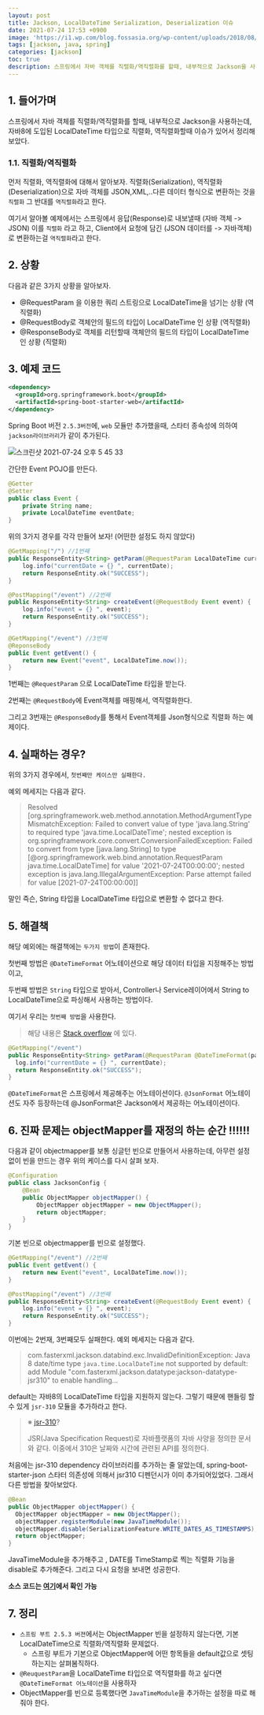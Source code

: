 ```yaml
---
layout: post
title: Jackson, LocalDateTime Serialization, Deserialization 이슈
date: 2021-07-24 17:53 +0900
image: 'https://i1.wp.com/blog.fossasia.org/wp-content/uploads/2018/08/serialize.png?fit=706%2C367&ssl=1'
tags: [jackson, java, spring]
categories: [jackson]
toc: true
description: 스프링에서 자바 객체를 직렬화/역직렬화를 할때, 내부적으로 Jackson을 사용하는데, 자바8에 도입된 LocalDateTime 타입으로 직렬화, 역직렬화할때 이슈를 정리해보았다.
---
```


## 1. 들어가며 

스프링에서 자바 객체를 직렬화/역직렬화를 할때, 내부적으로 Jackson을 사용하는데, 자바8에 도입된 LocalDateTime 타입으로 직렬화, 역직렬화할때 이슈가 있어서 정리해 보았다.


### 1.1. 직렬화/역직렬화

먼저 직렬화, 역직렬화에 대해서 알아보자. 직렬화(Serialization), 역직렬화(Deserialization)으로 자바 객체를 JSON,XML,..다른 데이터 형식으로 변환하는 것을 `직렬화` 그 반대를 `역직렬화`라고 한다. 

여기서 알아볼 예제에서는 스프링에서 응답(Response)로 내보낼때 (자바 객체 -> JSON) 이를 `직렬화` 라고 하고, Client에서 요청에 담긴 (JSON 데이터를 ->  자바객체)로 변환하는걸 `역직렬화`라고 한다.



## 2. 상황

다음과 같은 3가지 상황을 알아보자. 

- @RequestParam 을 이용한 쿼리 스트링으로 LocalDateTime을 넘기는 상황  (역직렬화)
- @RequestBody로 객체안의 필드의 타입이 LocalDateTime 인 상황 (역직렬화)
- @ResponseBody로 객체를 리턴할때 객체안의 필드의 타입이 LocalDateTime 인 상황 (직렬화)

## 3. 예제 코드

```xml
<dependency>
  <groupId>org.springframework.boot</groupId>
  <artifactId>spring-boot-starter-web</artifactId>
</dependency>
```
Spring Boot 버전 `2.5.3버전`에, `web` 모듈만 추가했을때, 스타터 종속성에 의하여 `jackson라이브러리`가 같이 추가된다. 

![스크린샷 2021-07-24 오후 5 45 33](https://user-images.githubusercontent.com/28615416/126863019-e2f01852-97ef-4362-9b7c-3b6e5ab15e7a.png)

간단한 Event POJO를 만든다.

```java
@Getter
@Setter
public class Event {
    private String name;
    private LocalDateTime eventDate;
}
```

위의 3가지 경우를 각각 만들어 보자! (어떤한 설정도 하지 않았다)

```java
@GetMapping("/") //1번째
public ResponseEntity<String> getParam(@RequestParam LocalDateTime currentDate) {
    log.info("currentDate = {} ", currentDate);
    return ResponseEntity.ok("SUCCESS");
} 

@PostMapping("/event") //2번째
public ResponseEntity<String> createEvent(@RequestBody Event event) {
    log.info("event = {} ", event);
    return ResponseEntity.ok("SUCCESS");
}

@GetMapping("/event") //3번째
@ReponseBody
public Event getEvent() {
    return new Event("event", LocalDateTime.now());
} 
```
1번째는 `@RequestParam` 으로 LocalDateTime 타입을 받는다.

2번째는 `@RequestBody`에 Event객체를 매핑해서, 역직렬화한다. 

그리고 3번재는 `@ResponseBody`를 통해서 Event객체를 Json형식으로 직렬화 하는 예제이다.  


## 4. 실패하는 경우?
위의 3가지 경우에서, `첫번째만 케이스만 실패한다.` 

예외 메세지는 다음과 같다. 

> Resolved [org.springframework.web.method.annotation.MethodArgumentTypeMismatchException: Failed to convert value of type 'java.lang.String' to required type 'java.time.LocalDateTime'; nested exception is org.springframework.core.convert.ConversionFailedException: Failed to convert from type [java.lang.String] to type [@org.springframework.web.bind.annotation.RequestParam java.time.LocalDateTime] for value '2021-07-24T00:00:00'; nested exception is java.lang.IllegalArgumentException: Parse attempt failed for value [2021-07-24T00:00:00]]

말인 즉슨, String 타입을 LocalDateTime 타입으로 변환할 수 없다고 한다.

## 5. 해결책
해당 예외에는 해결책에는 `두가지 방법`이 존재한다. 

첫번째 방법은 `@DateTimeFormat` 어노테이션으로 해당 데이터 타입을 지정해주는 방법이고, 

두번째 방법은 `String` 타입으로 받아서, Controller나 Service레이어에서 String to LocalDateTime으로 파싱해서 사용하는 방법이다.

여기서 우리는 `첫번째 방법`을 사용한다. 

> 해당 내용은 [Stack overflow](https://stackoverflow.com/questions/40274353/how-to-use-localdatetime-requestparam-in-spring-i-get-failed-to-convert-string) 에 있다.

```java
@GetMapping("/event")
public ResponseEntity<String> getParam(@RequestParam @DateTimeFormat(pattern = "yyyy-MM-dd HH:mm:ss") LocalDateTime currentDate) {
  log.info("currentDate = {} ", currentDate);
  return ResponseEntity.ok("SUCCESS");
}
```
`@DateTimeFormat`은 스프링에서 제공해주는 어노테이션이다. `@JsonFormat` 어노테이션도 자주 등장하는데 @JsonFormat은 Jackson에서 제공하는 어노테이션이다. 



## 6. 진짜 문제는 objectMapper를 재정의 하는 순간 ‼️‼️‼️

다음과 같이 objectmapper를 보통 싱글턴 빈으로 만들어서 사용하는데, 아무런 설정없이 빈을 만드는 경우 위의 케이스를 다시 살펴 보자. 

```java
@Configuration
public class JacksonConfig {
    @Bean
    public ObjectMapper objectMapper() {
        ObjectMapper objectMapper = new ObjectMapper();
        return objectMapper;
    }
}
```

기본 빈으로 objectmapper를 빈으로 설정했다. 

```java
@GetMapping("/event") //2번째 
public Event getEvent() {
    return new Event("event", LocalDateTime.now());
} 

@PostMapping("/event") //3번째
public ResponseEntity<String> createEvent(@RequestBody Event event) {
    log.info("event = {} ", event);
    return ResponseEntity.ok("SUCCESS");
}
```
이번에는 2번재, 3번째모두 실패한다. 예외 메세지는 다음과 같다. 


> com.fasterxml.jackson.databind.exc.InvalidDefinitionException: Java 8 date/time type `java.time.LocalDateTime` not supported by default: add Module "com.fasterxml.jackson.datatype:jackson-datatype-jsr310" to enable handling...

default는 자바8의 LocalDateTime 타입을 지원하지 않는다. 그렇기 때문에 핸들링 할 수 있게 `jsr-310` 모듈을 추가하라고 한다. 

> ※ [jsr-310](https://jcp.org/aboutJava/communityprocess/pfd/jsr310/JSR-310-guide.html)? 
>
> JSR(Java Specification Request)로 자바플랫폼의 자바 사양을 정의한 문서와 같다. 이중에서 310은 날짜와 시간에 관련된 API를 정의한다. 

처음에는 jsr-310 dependency 라이브러리를 추가하는 줄 알았는데, spring-boot-starter-json 스타터 의존성에 의해서 jsr310 디펜던시가 이미 추가되어있었다. 그래서 다른 방법을 찾아보았다.

```java
@Bean
public ObjectMapper objectMapper() {
  ObjectMapper objectMapper = new ObjectMapper();
  objectMapper.registerModule(new JavaTimeModule());
  objectMapper.disable(SerializationFeature.WRITE_DATES_AS_TIMESTAMPS);
  return objectMapper;
}
```

JavaTimeModule을 추가해주고 , DATE를 TimeStamp로 찍는 직렬화 기능을 disable로 추가해준다. 그리고 다시 요청을 보내면 성공한다. 

**소스 코드는 [여기](https://github.com/umanking/jackson-datetime-serialization)에서 확인 가능**

## 7. 정리

- `스프링 부트 2.5.3 버젼`에서는 ObjectMapper 빈을 설정하지 않는다면, 기본 LocalDateTime으로 직렬화/역직렬화 문제없다.
  - 스프링 부트가 기본으로 ObjectMapper에 어떤 항목들을 default값으로 셋팅하는지는 살펴봄직하다. 
- `@ReuquestParam`을 LocalDateTime 타입으로 역직렬화를 하고 싶다면 `@DateTimeFormat 어노테이션`을 사용하자
- ObjectMapper를 빈으로 등록했다면 `JavaTimeModule`을 추가하는 설정을 따로 해줘야 한다. 

